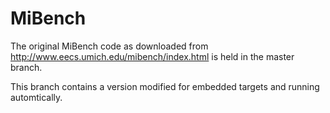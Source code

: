 MiBench
=======

The original MiBench code as downloaded from
http://www.eecs.umich.edu/mibench/index.html is held in the master branch.

This branch contains a version modified for embedded targets and running
automtically.